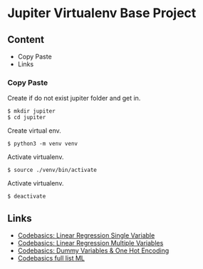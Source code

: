 # Jupiter Virtualenv Base Project

## Content

- Copy Paste
- Links

### Copy Paste

Create if do not exist jupiter folder and get in.

```
$ mkdir jupiter
$ cd jupiter
```

Create virtual env.

```
$ python3 -m venv venv
```

Activate virtualenv.

```
$ source ./venv/bin/activate
```

Activate virtualenv.

```
$ deactivate
```

## Links

- [Codebasics: Linear Regression Single Variable](https://www.youtube.com/watch?v=8jazNUpO3lQ)
- [Codebasics: Linear Regression Multiple Variables](https://www.youtube.com/watch?v=J_LnPL3Qg70)
- [Codebasics: Dummy Variables & One Hot Encoding](https://www.youtube.com/watch?v=9yl6-HEY7_s)
- [Codebasics full list ML](https://www.youtube.com/playlist?list=PLeo1K3hjS3uvCeTYTeyfe0-rN5r8zn9rw)
